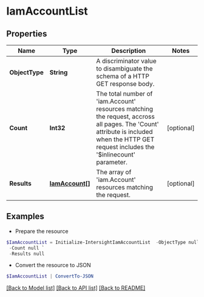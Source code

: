 # IamAccountList
## Properties

Name | Type | Description | Notes
------------ | ------------- | ------------- | -------------
**ObjectType** | **String** | A discriminator value to disambiguate the schema of a HTTP GET response body. | 
**Count** | **Int32** | The total number of &#39;iam.Account&#39; resources matching the request, accross all pages. The &#39;Count&#39; attribute is included when the HTTP GET request includes the &#39;$inlinecount&#39; parameter. | [optional] 
**Results** | [**IamAccount[]**](IamAccount.md) | The array of &#39;iam.Account&#39; resources matching the request. | [optional] 

## Examples

- Prepare the resource
```powershell
$IamAccountList = Initialize-IntersightIamAccountList  -ObjectType null `
 -Count null `
 -Results null
```

- Convert the resource to JSON
```powershell
$IamAccountList | ConvertTo-JSON
```

[[Back to Model list]](../README.md#documentation-for-models) [[Back to API list]](../README.md#documentation-for-api-endpoints) [[Back to README]](../README.md)

